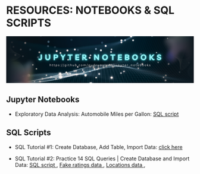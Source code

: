 # RESOURCES: NOTEBOOKS & SQL SCRIPTS 
![Jupyter Notebooks](https://github.com/audryayivor/jupyter_notebooks/blob/main/aa_github_jupyternotebooks_pic.png)

## Jupyter Notebooks
<ul>
  <li>Exploratory Data Analysis: Automobile Miles per Gallon: <a href="https://github.com/audryayivor/jupyter_notebooks/blob/main/online_article_medium_eda_auto_mpg.ipynb"> SQL script </a></li>
</ul>

## SQL Scripts
<ul>
  <li>SQL Tutorial #1: Create Database, Add Table, Import Data:  <a href="https://github.com/audryayivor/jupyter_notebooks/blob/main/sql_tutorial_1_create_database_add_table_add_records.sql "> click here </a></li>
</ul>

<ul>
  <li>
    SQL Tutorial #2: Practice 14 SQL Queries | Create Database and Import Data:  <a href="https://github.com/audryayivor/jupyter_notebooks/blob/main/sql_tutorial_2_practise_sql_queries_create_database_import_data.sql "> SQL script </a>, <a href="https://github.com/audryayivor/jupyter_notebooks/blob/main/data_sql_tutorial_autompg_fake_ratings.csv "> Fake ratings data </a>,  <a href="https://github.com/audryayivor/jupyter_notebooks/blob/main/data_sql_tutorial_autompg_fake_location.csv "> Locations data </a>,  
  
  </li>


  
</ul>

